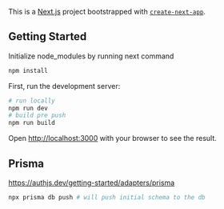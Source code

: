 This is a [Next.js](https://nextjs.org) project bootstrapped with [`create-next-app`](https://nextjs.org/docs/app/api-reference/cli/create-next-app).

## Getting Started

Initialize node_modules by running next command

```bash
npm install
```

First, run the development server:

```bash
# run locally
npm run dev
# build pre push
npm run build
```

Open [http://localhost:3000](http://localhost:3000) with your browser to see the result.

## Prisma

https://authjs.dev/getting-started/adapters/prisma

```bash
npx prisma db push # will push initial schema to the db
```
